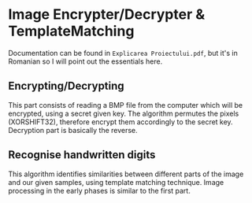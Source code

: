 # Image Encrypter/Decrypter & TemplateMatching
Documentation can be found in `Explicarea Proiectului.pdf`, but it's in Romanian so I will point out the essentials here.

## Encrypting/Decrypting
This part consists of reading a BMP file from the computer which will be encrypted, using a secret given key. The algorithm permutes the pixels (XORSHIFT32), therefore encrypt them accordingly to the secret key. Decryption part is basically the reverse.

## Recognise handwritten digits
This algorithm identifies similarities between different parts of the image and our given samples, using template matching technique.  Image processing in the early phases is similar to the first part.
